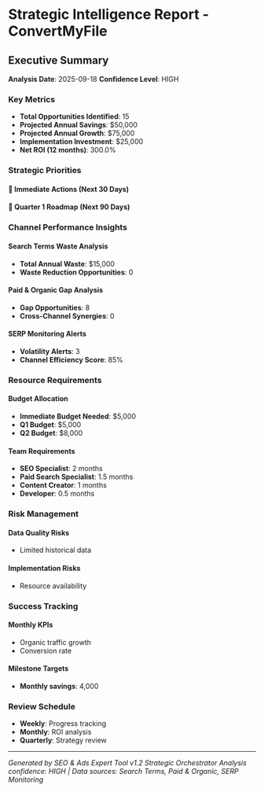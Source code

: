 # Strategic Intelligence Report - ConvertMyFile

## Executive Summary
**Analysis Date**: 2025-09-18
**Confidence Level**: HIGH

### Key Metrics
- **Total Opportunities Identified**: 15
- **Projected Annual Savings**: $50,000
- **Projected Annual Growth**: $75,000
- **Implementation Investment**: $25,000
- **Net ROI (12 months)**: 300.0%

### Strategic Priorities

#### 🚀 Immediate Actions (Next 30 Days)


#### 🎯 Quarter 1 Roadmap (Next 90 Days)


### Channel Performance Insights

#### Search Terms Waste Analysis
- **Total Annual Waste**: $15,000
- **Waste Reduction Opportunities**: 0

#### Paid & Organic Gap Analysis  
- **Gap Opportunities**: 8
- **Cross-Channel Synergies**: 0

#### SERP Monitoring Alerts
- **Volatility Alerts**: 3
- **Channel Efficiency Score**: 85%

### Resource Requirements

#### Budget Allocation
- **Immediate Budget Needed**: $5,000
- **Q1 Budget**: $5,000
- **Q2 Budget**: $8,000

#### Team Requirements
- **SEO Specialist**: 2 months
- **Paid Search Specialist**: 1.5 months
- **Content Creator**: 1 months
- **Developer**: 0.5 months

### Risk Management

#### Data Quality Risks
- Limited historical data

#### Implementation Risks
- Resource availability

### Success Tracking

#### Monthly KPIs
- Organic traffic growth
- Conversion rate

#### Milestone Targets
- **Monthly savings**: 4,000

### Review Schedule
- **Weekly**: Progress tracking
- **Monthly**: ROI analysis
- **Quarterly**: Strategy review

---

*Generated by SEO & Ads Expert Tool v1.2 Strategic Orchestrator*
*Analysis confidence: HIGH | Data sources: Search Terms, Paid & Organic, SERP Monitoring*

